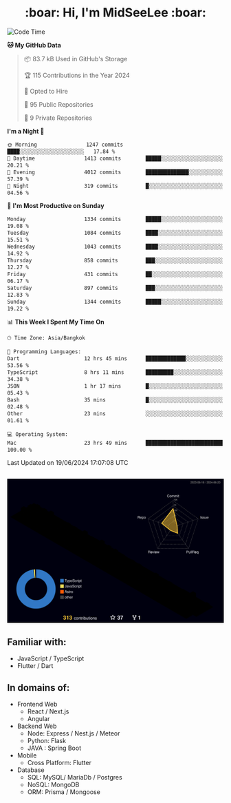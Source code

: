 <h1 align="center"> :boar: Hi, I'm MidSeeLee :boar:</h1>
 
<!--START_SECTION:waka-->
![Code Time](http://img.shields.io/badge/Code%20Time-1%2C741%20hrs%2021%20mins-blue)

**🐱 My GitHub Data** 

> 📦 83.7 kB Used in GitHub's Storage 
 > 
> 🏆 115 Contributions in the Year 2024
 > 
> 💼 Opted to Hire
 > 
> 📜 95 Public Repositories 
 > 
> 🔑 9 Private Repositories 
 > 
**I'm a Night 🦉** 

```text
🌞 Morning                1247 commits        ████░░░░░░░░░░░░░░░░░░░░░   17.84 % 
🌆 Daytime                1413 commits        █████░░░░░░░░░░░░░░░░░░░░   20.21 % 
🌃 Evening                4012 commits        ██████████████░░░░░░░░░░░   57.39 % 
🌙 Night                  319 commits         █░░░░░░░░░░░░░░░░░░░░░░░░   04.56 % 
```
📅 **I'm Most Productive on Sunday** 

```text
Monday                   1334 commits        █████░░░░░░░░░░░░░░░░░░░░   19.08 % 
Tuesday                  1084 commits        ████░░░░░░░░░░░░░░░░░░░░░   15.51 % 
Wednesday                1043 commits        ████░░░░░░░░░░░░░░░░░░░░░   14.92 % 
Thursday                 858 commits         ███░░░░░░░░░░░░░░░░░░░░░░   12.27 % 
Friday                   431 commits         ██░░░░░░░░░░░░░░░░░░░░░░░   06.17 % 
Saturday                 897 commits         ███░░░░░░░░░░░░░░░░░░░░░░   12.83 % 
Sunday                   1344 commits        █████░░░░░░░░░░░░░░░░░░░░   19.22 % 
```


📊 **This Week I Spent My Time On** 

```text
🕑︎ Time Zone: Asia/Bangkok

💬 Programming Languages: 
Dart                     12 hrs 45 mins      █████████████░░░░░░░░░░░░   53.56 % 
TypeScript               8 hrs 11 mins       █████████░░░░░░░░░░░░░░░░   34.38 % 
JSON                     1 hr 17 mins        █░░░░░░░░░░░░░░░░░░░░░░░░   05.43 % 
Bash                     35 mins             █░░░░░░░░░░░░░░░░░░░░░░░░   02.48 % 
Other                    23 mins             ░░░░░░░░░░░░░░░░░░░░░░░░░   01.61 % 

💻 Operating System: 
Mac                      23 hrs 49 mins      █████████████████████████   100.00 % 
```


 Last Updated on 19/06/2024 17:07:08 UTC
<!--END_SECTION:waka-->

##

![](./profile-3d-contrib/profile-night-rainbow.svg)

## Familiar with:
- JavaScript / TypeScript
- Flutter / Dart

## In domains of:
- Frontend Web
  - React / Next.js
  - Angular
- Backend Web
  - Node: Express / Nest.js / Meteor
  - Python: Flask
  - JAVA : Spring Boot
- Mobile
  - Cross Platform: Flutter
- Database
  - SQL: MySQL/ MariaDb / Postgres
  - NoSQL: MongoDB
  - ORM: Prisma / Mongoose
